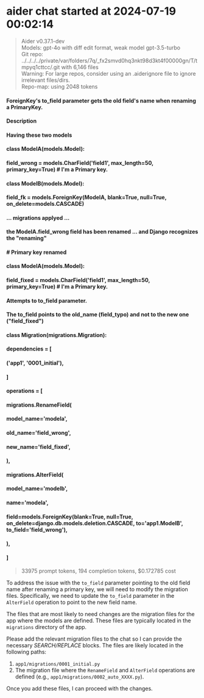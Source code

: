 
# aider chat started at 2024-07-19 00:02:14

> Aider v0.37.1-dev  
> Models: gpt-4o with diff edit format, weak model gpt-3.5-turbo  
> Git repo: ../../../../private/var/folders/7q/_fx2smvd0hq3nkt98d3kt4f00000gn/T/tmpyq1cttcc/.git with 6,146 files  
> Warning: For large repos, consider using an .aiderignore file to ignore irrelevant files/dirs.  
> Repo-map: using 2048 tokens  

#### ForeignKey's to_field parameter gets the old field's name when renaming a PrimaryKey.  
#### Description  
#### 	  
#### Having these two models   
#### class ModelA(models.Model):  
#### 	field_wrong = models.CharField('field1', max_length=50, primary_key=True) # I'm a Primary key.  
#### class ModelB(models.Model):  
#### 	field_fk = models.ForeignKey(ModelA, blank=True, null=True, on_delete=models.CASCADE)   
#### ... migrations applyed ...  
#### the ModelA.field_wrong field has been renamed ... and Django recognizes the "renaming"  
#### # Primary key renamed  
#### class ModelA(models.Model):  
#### 	field_fixed = models.CharField('field1', max_length=50, primary_key=True) # I'm a Primary key.  
#### Attempts to to_field parameter.   
#### The to_field points to the old_name (field_typo) and not to the new one ("field_fixed")  
#### class Migration(migrations.Migration):  
#### 	dependencies = [  
#### 		('app1', '0001_initial'),  
#### 	]  
#### 	operations = [  
#### 		migrations.RenameField(  
#### 			model_name='modela',  
#### 			old_name='field_wrong',  
#### 			new_name='field_fixed',  
#### 		),  
#### 		migrations.AlterField(  
#### 			model_name='modelb',  
#### 			name='modela',  
#### 			field=models.ForeignKey(blank=True, null=True, on_delete=django.db.models.deletion.CASCADE, to='app1.ModelB', to_field='field_wrong'),  
#### 		),  
#### 	]  
> 33975 prompt tokens, 194 completion tokens, $0.172785 cost  

To address the issue with the `to_field` parameter pointing to the old field name after renaming a primary key, we will need to modify the migration files. Specifically, we need to update the `to_field` parameter in the `AlterField` operation to point to the new field name.

The files that are most likely to need changes are the migration files for the app where the models are defined. These files are typically located in the `migrations` directory of the app.

Please add the relevant migration files to the chat so I can provide the necessary *SEARCH/REPLACE* blocks. The files are likely located in the following paths:

1. `app1/migrations/0001_initial.py`
2. The migration file where the `RenameField` and `AlterField` operations are defined (e.g., `app1/migrations/0002_auto_XXXX.py`).

Once you add these files, I can proceed with the changes.

